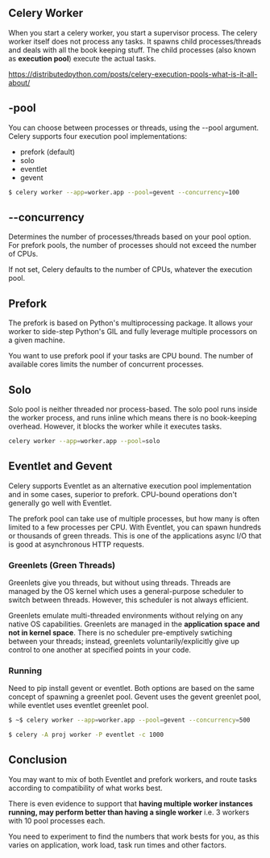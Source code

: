 ## Celery Worker

When you start a celery worker, you start a supervisor process. The celery worker itself does not process any tasks. It spawns child processes/threads and deals with all the book keeping stuff. The child processes (also known as **execution pool**) execute the actual tasks.

https://distributedpython.com/posts/celery-execution-pools-what-is-it-all-about/

## -pool

You can choose between processes or threads, using the --pool argument. Celery supports four execution pool implementations:

- prefork (default)
- solo
- eventlet
- gevent

```bash
$ celery worker --app=worker.app --pool=gevent --concurrency=100
```

## --concurrency

Determines the number of processes/threads based on your pool option. For prefork pools, the number of processes should not exceed the number of CPUs.

If not set, Celery defaults to the number of CPUs, whatever the execution pool.

## Prefork

The prefork is based on Python's multiprocessing package. It allows your worker to side-step Python's GIL and fully leverage multiple processors on a given machine.

You want to use prefork pool if your tasks are CPU bound. The number of available cores limits the number of concurrent processes.

## Solo

Solo pool is neither threaded nor process-based. The solo pool runs inside the worker process, and runs inline which means there is no book-keeping overhead. However, it blocks the worker while it executes tasks.

```bash
celery worker --app=worker.app --pool=solo
```

## Eventlet and Gevent

Celery supports Eventlet as an alternative execution pool implementation and in some cases, superior to prefork. CPU-bound operations don't generally go well with Eventlet.

The prefork pool can take use of multiple processes, but how many is often limited to a few processes per CPU. With Eventlet, you can spawn hundreds or thousands of green threads. This is one of the applications async I/O that is good at asynchronous HTTP requests.

### Greenlets (Green Threads)

Greenlets give you threads, but without using threads. Threads are managed by the OS kernel which uses a general-purpose scheduler to switch between threads. However, this scheduler is not always efficient.

Greenlets emulate multi-threaded environments without relying on any native OS capabilities. Greenlets are managed in the **application space and not in kernel space**. There is no scheduler pre-emptively swtiching between your threads; instead, greenlets voluntarily/explicitly give up control to one another at specified points in your code.

### Running

Need to pip install gevent or eventlet. Both options are based on the same concept of spawning a greenlet pool. Gevent uses the gevent greenlet pool, while eventlet uses eventlet greenlet pool.

```bash
$ ~$ celery worker --app=worker.app --pool=gevent --concurrency=500
```

```bash
$ celery -A proj worker -P eventlet -c 1000
```

## Conclusion

You may want to mix of both Eventlet and prefork workers, and route tasks according to compatibility of what works best.

There is even evidence to support that **having multiple worker instances running, may perform better than having a single worker** i.e. 3 workers with 10 pool processes each.

You need to experiment to find the numbers that work bests for you, as this varies on application, work load, task run times and other factors.
